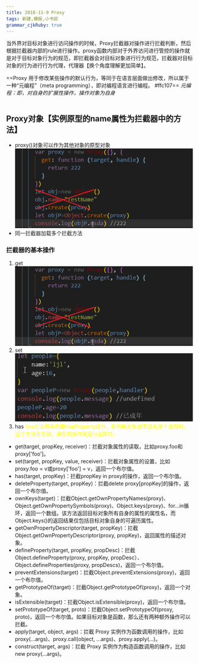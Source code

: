 ```yaml
---
title: 2018-11-9 Proxy
tags: 新建,模板,小书匠
grammar_cjkRuby: true
---
```


当外界对目标对象进行访问操作的时候，Proxy拦截器对操作进行拦截判断，然后根据拦截器内部的rule进行操作。proxy函数内部对于外界访问进行管控的操作就是对于目标对象行为的规范，即拦截器会对目标对象进行行为规范，拦截器对目标对象的行为进行行为代理，代理器【换个角度理解更加简单】。

==Proxy 用于修改某些操作的默认行为，等同于在语言层面做出修改，所以属于一种“元编程”（meta programming），即对编程语言进行编程。 #ffc107==
*元编程：即，对自身的扩展性操作，操作对象为自身*

``` var proxy = new Proxy(target, handler);
```

## Proxy对象【实例原型的name属性为拦截器中的方法】

 - proxy()对象可以作为其他对象的原型对象
![enter description here](https://www.github.com/Merlynr/Markdown/raw/noteImg/小书匠/1542250957047.png)
 - 同一拦截器加载多个拦截方法

### 拦截器的基本操作
1. get
 ![enter description here](https://www.github.com/Merlynr/Markdown/raw/noteImg/小书匠/1542250957047.png)
 2. set 
![	](https://www.github.com/Merlynr/Markdown/raw/noteImg/小书匠/1542255645299.png)
 3. has
 <font color=yellow>has方法用来拦截HasProperty操作，即判断对象是否具有某个属性时，这个方法会生效。典型的操作就是in运算符。</font>

- get(target, propKey, receiver)：拦截对象属性的读取，比如proxy.foo和proxy['foo']。
- set(target, propKey, value, receiver)：拦截对象属性的设置，比如proxy.foo = v或proxy['foo'] = v，返回一个布尔值。
- has(target, propKey)：拦截propKey in proxy的操作，返回一个布尔值。
- deleteProperty(target, propKey)：拦截delete proxy[propKey]的操作，返回一个布尔值。
- ownKeys(target)：拦截Object.getOwnPropertyNames(proxy)、Object.getOwnPropertySymbols(proxy)、Object.keys(proxy)、for...in循环，返回一个数组。该方法返回目标对象所有自身的属性的属性名，而Object.keys()的返回结果仅包括目标对象自身的可遍历属性。
- getOwnPropertyDescriptor(target, propKey)：拦截Object.getOwnPropertyDescriptor(proxy, propKey)，返回属性的描述对象。
- defineProperty(target, propKey, propDesc)：拦截Object.defineProperty(proxy, propKey, propDesc）、Object.defineProperties(proxy, propDescs)，返回一个布尔值。
- preventExtensions(target)：拦截Object.preventExtensions(proxy)，返回一个布尔值。
- getPrototypeOf(target)：拦截Object.getPrototypeOf(proxy)，返回一个对象。
- isExtensible(target)：拦截Object.isExtensible(proxy)，返回一个布尔值。
- setPrototypeOf(target, proto)：拦截Object.setPrototypeOf(proxy, proto)，返回一个布尔值。如果目标对象是函数，那么还有两种额外操作可以拦截。
- apply(target, object, args)：拦截 Proxy 实例作为函数调用的操作，比如proxy(...args)、proxy.call(object, ...args)、proxy.apply(...)。
- construct(target, args)：拦截 Proxy 实例作为构造函数调用的操作，比如new proxy(...args)。